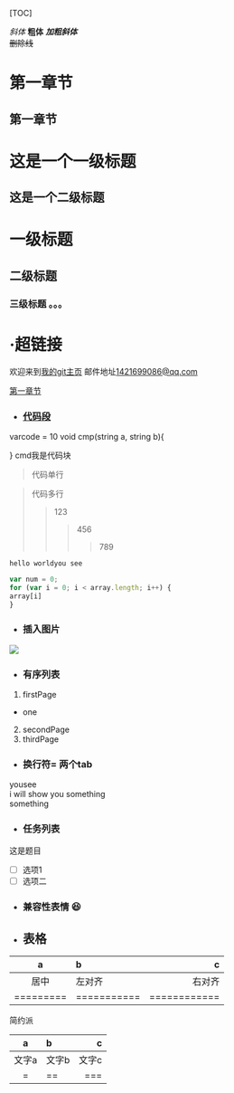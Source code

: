 
[TOC]   

*斜体*
**粗体**
***加粗斜体***    
~~删除线~~

# 第一章节

## 第一章节

这是一个一级标题
====================

这是一个二级标题
------------------

# 一级标题
## 二级标题
### 三级标题 。。。

# ·超链接
欢迎来到[我的git主页](https://https://github.com/kzl19950907/LSDropMenuView)
邮件地址<1421699086@qq.com>

[第一章节](#1)

* ### [代码段](#2)


varcode = 10
void cmp(string a, string b){


}
cmd我是代码块

> 代码单行


> 代码多行
>>123
>>>456
>>>>789

`hello worldyou see`

``` javascript
var num = 0;
for (var i = 0; i < array.length; i++) {
array[i]
}
```

* ### 插入图片

[![](01.png)](http://www.baidu.com)

* ### 有序列表

1. firstPage
* one   

2. secondPage
3. thirdPage



* ### 换行符= 两个tab
yousee    
i will show you something   
something


* ### 任务列表

这是题目

- [ ] 选项1
- [ ] 选项二

* ### 兼容性表情 😆


* ## 表格

| a | b | c |
|:-------:|:------------- | ----------:|
|   居中  |     左对齐    |   右对齐   |
|=========|===========|============|

简约派

a | b | c
:-: | :- | -:
文字a | 文字b | 文字c
= | == | ===
